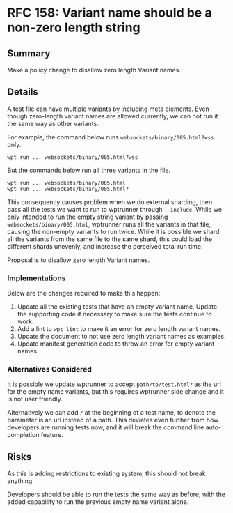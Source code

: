 # RFC 158: Variant name should be a non-zero length string

## Summary

Make a policy change to disallow zero length Variant names.

## Details

A test file can have multiple variants by including meta elements.
Even though zero-length variant names are allowed currently, we
can not run it the same way as other variants.

For example, the command below runs `websockets/binary/005.html?wss`
only.
```
wpt run ... websockets/binary/005.html?wss
```

But the commands below run all three variants in the file.
```
wpt run ... websockets/binary/005.html
wpt run ... websockets/binary/005.html?
```

This consequently causes problem when we do external sharding, then
pass all the tests we want to run to wptrunner through `--include`.
While we only intended to run the empty string variant by passing
`websockets/binary/005.html`, wptrunner runs all the variants in
that file, causing the non-empty variants to run twice. While it is
possible we shard all the variants from the same file to the same
shard, this could load the different shards unevenly, and increase
the perceived total run time.

Proposal is to disallow zero length Variant names.

### Implementations

Below are the changes required to make this happen:
1. Update all the existing tests that have an empty variant name. Update
the supporting code if necessary to make sure the tests continue to
work.
2. Add a lint to `wpt lint` to make it an error for zero length variant
names.
3. Update the document to not use zero length variant names as examples.
4. Update manifest generation code to throw an error for empty variant
names.

### Alternatives Considered

It is possible we update wptrunner to accept `path/to/test.html?` as the
url for the empty name variants, but this requires wptrunner side change
and it is not user friendly.

Alternatively we can add `/` at the beginning of a test name, to denote
the parameter is an url instead of a path. This deviates even further from
how developers are running tests now, and it will break the command line
auto-completion feature.

## Risks

As this is adding restrictions to existing system, this should not break
anything.

Developers should be able to run the tests the same way as before, with
the added capability to run the previous empty name variant alone.
